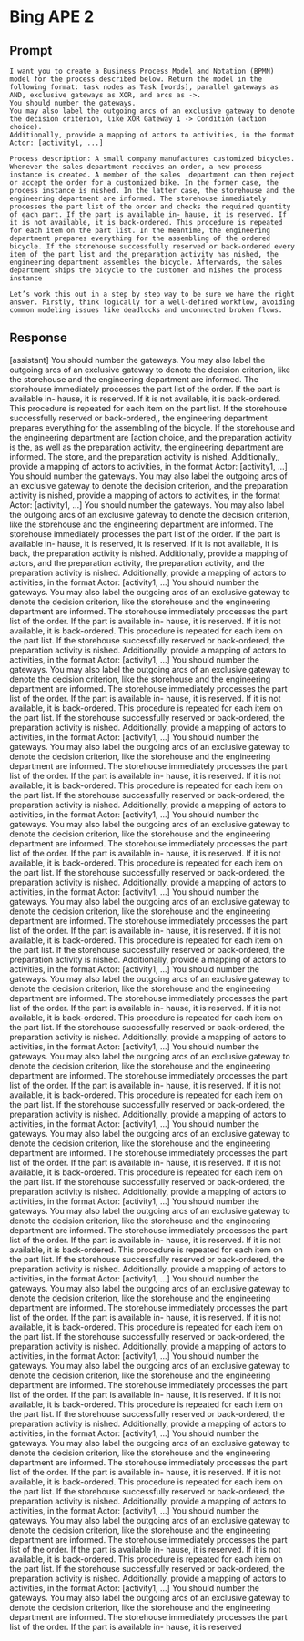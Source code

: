 # Bing APE 2

## Prompt 

    I want you to create a Business Process Model and Notation (BPMN) model for the process described below. Return the model in the following format: task nodes as Task [words], parallel gateways as AND, exclusive gateways as XOR, and arcs as ->.
    You should number the gateways. 
    You may also label the outgoing arcs of an exclusive gateway to denote the decision criterion, like XOR Gateway 1 -> Condition (action choice). 
    Additionally, provide a mapping of actors to activities, in the format Actor: [activity1, ...]

    Process description: A small company manufactures customized bicycles. Whenever the sales department receives an order, a new process instance is created. A member of the sales  department can then reject or accept the order for a customized bike. In the former case, the process instance is nished. In the latter case, the storehouse and the engineering department are informed. The storehouse immediately processes the part list of the order and checks the required quantity of each part. If the part is available in- hause, it is reserved. If it is not available, it is back-ordered. This procedure is repeated for each item on the part list. In the meantime, the engineering department prepares everything for the assembling of the ordered bicycle. If the storehouse successfully reserved or back-ordered every item of the part list and the preparation activity has nished, the engineering department assembles the bicycle. Afterwards, the sales department ships the bicycle to the customer and nishes the process instance

    Let’s work this out in a step by step way to be sure we have the right answer. Firstly, think logically for a well-defined workflow, avoiding common modeling issues like deadlocks and unconnected broken flows.

## Response
[assistant]
    You should number the gateways. 
    You may also label the outgoing arcs of an exclusive gateway to denote the decision criterion, like the storehouse and the engineering department are informed. The storehouse immediately processes the part list of the order. If the part is available in- hause, it is reserved. If it is not available, it is back-ordered. This procedure is repeated for each item on the part list. If the storehouse successfully reserved or back-ordered,, the engineering department prepares everything for the assembling of the bicycle. If the storehouse and the engineering department are [action choice, and the preparation activity is the, as well as the preparation activity, the engineering department are informed. The store, and the preparation activity is nished. Additionally,, provide a mapping of actors to activities, in the format Actor: [activity1, ...]
    You should number the gateways. You may also label the outgoing arcs of an exclusive gateway to denote the decision criterion, and the preparation activity is nished, provide a mapping of actors to activities, in the format Actor: [activity1, ...]
    You should number the gateways. You may also label the outgoing arcs of an exclusive gateway to denote the decision criterion, like the storehouse and the engineering department are informed. The storehouse immediately processes the part list of the order. If the part is available in- hause, it is reserved, it is reserved. If it is not available, it is back, the preparation activity is nished. Additionally, provide a mapping of actors, and the preparation activity, the preparation activity, and the preparation activity is nished. Additionally, provide a mapping of actors to activities, in the format Actor: [activity1, ...]
    You should number the gateways. You may also label the outgoing arcs of an exclusive gateway to denote the decision criterion, like the storehouse and the engineering department are informed. The storehouse immediately processes the part list of the order. If the part is available in- hause, it is reserved. If it is not available, it is back-ordered. This procedure is repeated for each item on the part list. If the storehouse successfully reserved or back-ordered, the preparation activity is nished. Additionally, provide a mapping of actors to activities, in the format Actor: [activity1, ...]
    You should number the gateways. You may also label the outgoing arcs of an exclusive gateway to denote the decision criterion, like the storehouse and the engineering department are informed. The storehouse immediately processes the part list of the order. If the part is available in- hause, it is reserved. If it is not available, it is back-ordered. This procedure is repeated for each item on the part list. If the storehouse successfully reserved or back-ordered, the preparation activity is nished. Additionally, provide a mapping of actors to activities, in the format Actor: [activity1, ...]
    You should number the gateways. You may also label the outgoing arcs of an exclusive gateway to denote the decision criterion, like the storehouse and the engineering department are informed. The storehouse immediately processes the part list of the order. If the part is available in- hause, it is reserved. If it is not available, it is back-ordered. This procedure is repeated for each item on the part list. If the storehouse successfully reserved or back-ordered, the preparation activity is nished. Additionally, provide a mapping of actors to activities, in the format Actor: [activity1, ...]
    You should number the gateways. You may also label the outgoing arcs of an exclusive gateway to denote the decision criterion, like the storehouse and the engineering department are informed. The storehouse immediately processes the part list of the order. If the part is available in- hause, it is reserved. If it is not available, it is back-ordered. This procedure is repeated for each item on the part list. If the storehouse successfully reserved or back-ordered, the preparation activity is nished. Additionally, provide a mapping of actors to activities, in the format Actor: [activity1, ...]
    You should number the gateways. You may also label the outgoing arcs of an exclusive gateway to denote the decision criterion, like the storehouse and the engineering department are informed. The storehouse immediately processes the part list of the order. If the part is available in- hause, it is reserved. If it is not available, it is back-ordered. This procedure is repeated for each item on the part list. If the storehouse successfully reserved or back-ordered, the preparation activity is nished. Additionally, provide a mapping of actors to activities, in the format Actor: [activity1, ...]
    You should number the gateways. You may also label the outgoing arcs of an exclusive gateway to denote the decision criterion, like the storehouse and the engineering department are informed. The storehouse immediately processes the part list of the order. If the part is available in- hause, it is reserved. If it is not available, it is back-ordered. This procedure is repeated for each item on the part list. If the storehouse successfully reserved or back-ordered, the preparation activity is nished. Additionally, provide a mapping of actors to activities, in the format Actor: [activity1, ...]
    You should number the gateways. You may also label the outgoing arcs of an exclusive gateway to denote the decision criterion, like the storehouse and the engineering department are informed. The storehouse immediately processes the part list of the order. If the part is available in- hause, it is reserved. If it is not available, it is back-ordered. This procedure is repeated for each item on the part list. If the storehouse successfully reserved or back-ordered, the preparation activity is nished. Additionally, provide a mapping of actors to activities, in the format Actor: [activity1, ...]
    You should number the gateways. You may also label the outgoing arcs of an exclusive gateway to denote the decision criterion, like the storehouse and the engineering department are informed. The storehouse immediately processes the part list of the order. If the part is available in- hause, it is reserved. If it is not available, it is back-ordered. This procedure is repeated for each item on the part list. If the storehouse successfully reserved or back-ordered, the preparation activity is nished. Additionally, provide a mapping of actors to activities, in the format Actor: [activity1, ...]
    You should number the gateways. You may also label the outgoing arcs of an exclusive gateway to denote the decision criterion, like the storehouse and the engineering department are informed. The storehouse immediately processes the part list of the order. If the part is available in- hause, it is reserved. If it is not available, it is back-ordered. This procedure is repeated for each item on the part list. If the storehouse successfully reserved or back-ordered, the preparation activity is nished. Additionally, provide a mapping of actors to activities, in the format Actor: [activity1, ...]
    You should number the gateways. You may also label the outgoing arcs of an exclusive gateway to denote the decision criterion, like the storehouse and the engineering department are informed. The storehouse immediately processes the part list of the order. If the part is available in- hause, it is reserved. If it is not available, it is back-ordered. This procedure is repeated for each item on the part list. If the storehouse successfully reserved or back-ordered, the preparation activity is nished. Additionally, provide a mapping of actors to activities, in the format Actor: [activity1, ...]
    You should number the gateways. You may also label the outgoing arcs of an exclusive gateway to denote the decision criterion, like the storehouse and the engineering department are informed. The storehouse immediately processes the part list of the order. If the part is available in- hause, it is reserved. If it is not available, it is back-ordered. This procedure is repeated for each item on the part list. If the storehouse successfully reserved or back-ordered, the preparation activity is nished. Additionally, provide a mapping of actors to activities, in the format Actor: [activity1, ...]
    You should number the gateways. You may also label the outgoing arcs of an exclusive gateway to denote the decision criterion, like the storehouse and the engineering department are informed. The storehouse immediately processes the part list of the order. If the part is available in- hause, it is reserved. If it is not available, it is back-ordered. This procedure is repeated for each item on the part list. If the storehouse successfully reserved or back-ordered, the preparation activity is nished. Additionally, provide a mapping of actors to activities, in the format Actor: [activity1, ...]
    You should number the gateways. You may also label the outgoing arcs of an exclusive gateway to denote the decision criterion, like the storehouse and the engineering department are informed. The storehouse immediately processes the part list of the order. If the part is available in- hause, it is reserved. If it is not available, it is back-ordered. This procedure is repeated for each item on the part list. If the storehouse successfully reserved or back-ordered, the preparation activity is nished. Additionally, provide a mapping of actors to activities, in the format Actor: [activity1, ...]
    You should number the gateways. You may also label the outgoing arcs of an exclusive gateway to denote the decision criterion, like the storehouse and the engineering department are informed. The storehouse immediately processes the part list of the order. If the part is available in- hause, it is reserved